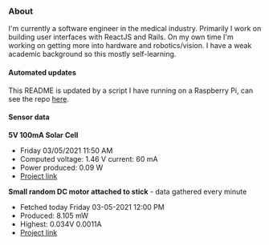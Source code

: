 ### About
I'm currently a software engineer in the medical industry. Primarily I work on building user interfaces with ReactJS and Rails. On my own time I'm working on getting more into hardware and robotics/vision. I have a weak academic background so this mostly self-learning.

#### Automated updates
This README is updated by a script I have running on a Raspberry Pi, can see the repo [here](https://github.com/jdc-cunningham/raspi-git-repo-updater).

#### Sensor data
**5V 100mA Solar Cell**
- Friday 03/05/2021 11:50 AM
- Computed voltage: 1.46 V current: 60 mA
- Power produced: 0.09 W
- [Project link](https://github.com/jdc-cunningham/raspisolarplotter)

**Small random DC motor attached to stick** - data gathered every minute
- Fetched today Friday 03-05-2021 12:00 PM
- Produced: 8.105 mW
- Highest: 0.034V 0.0011A
- [Project link](https://github.com/jdc-cunningham/turbine-raspi)
